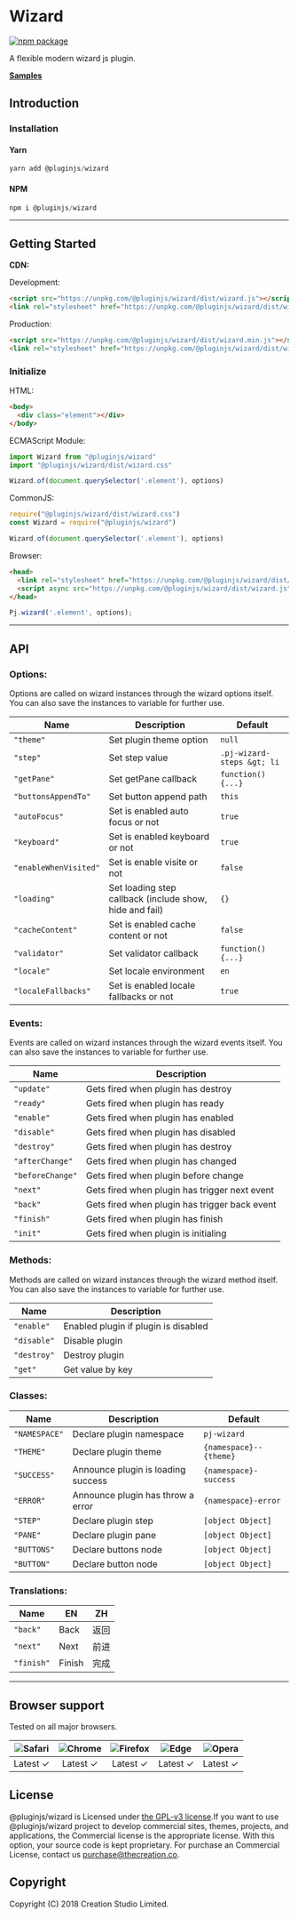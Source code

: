 # Wizard
[![npm package](https://img.shields.io/npm/v/@pluginjs/wizard.svg)](https://www.npmjs.com/package/@pluginjs/wizard)

A flexible modern wizard js plugin.

**[Samples](https://codesandbox.io/s/github/pluginjs/plugin.js/tree/master/modules/wizard/samples)**

## Introduction
### Installation

#### Yarn
```javascript
yarn add @pluginjs/wizard
```
#### NPM
```javascript
npm i @pluginjs/wizard
```
---

## Getting Started

**CDN:**

Development:
```html
<script src="https://unpkg.com/@pluginjs/wizard/dist/wizard.js"></script>
<link rel="stylesheet" href="https://unpkg.com/@pluginjs/wizard/dist/wizard.css">
```
Production:
```html
<script src="https://unpkg.com/@pluginjs/wizard/dist/wizard.min.js"></script>
<link rel="stylesheet" href="https://unpkg.com/@pluginjs/wizard/dist/wizard.min.css">
```

### Initialize
HTML:
```html
<body>
  <div class="element"></div>
</body>
```
ECMAScript Module:
```javascript
import Wizard from "@pluginjs/wizard"
import "@pluginjs/wizard/dist/wizard.css"

Wizard.of(document.querySelector('.element'), options)
```
CommonJS:
```javascript
require("@pluginjs/wizard/dist/wizard.css")
const Wizard = require("@pluginjs/wizard")

Wizard.of(document.querySelector('.element'), options)
```
Browser:
```html
<head>
  <link rel="stylesheet" href="https://unpkg.com/@pluginjs/wizard/dist/wizard.css">
  <script async src="https://unpkg.com/@pluginjs/wizard/dist/wizard.js"></script>
</head>
```
```javascript
Pj.wizard('.element', options);
```
---
## API

### Options:
Options are called on wizard instances through the wizard options itself.
You can also save the instances to variable for further use.

Name | Description | Default
-----|--------------|-----
`"theme"` | Set plugin theme option | `null`
`"step"` | Set step value | `.pj-wizard-steps &gt; li`
`"getPane"` | Set getPane callback | `function() {...}`
`"buttonsAppendTo"` | Set button append path | `this`
`"autoFocus"` | Set is enabled auto focus or not | `true`
`"keyboard"` | Set is enabled keyboard or not | `true`
`"enableWhenVisited"` | Set is enable visite or not | `false`
`"loading"` | Set loading step callback (include show, hide and fail) | `{}`
`"cacheContent"` | Set is enabled cache content or not | `false`
`"validator"` | Set validator callback | `function() {...}`
`"locale"` | Set locale environment | `en`
`"localeFallbacks"` | Set is enabled locale fallbacks or not | `true`

### Events:
Events are called on wizard instances through the wizard events itself.
You can also save the instances to variable for further use.

Name | Description
-----|-----
`"update"` | Gets fired when plugin has destroy
`"ready"` | Gets fired when plugin has ready
`"enable"` | Gets fired when plugin has enabled
`"disable"` | Gets fired when plugin has disabled
`"destroy"` | Gets fired when plugin has destroy
`"afterChange"` | Gets fired when plugin has changed
`"beforeChange"` | Gets fired when plugin before change
`"next"` | Gets fired when plugin has trigger next event
`"back"` | Gets fired when plugin has trigger back event
`"finish"` | Gets fired when plugin has finish
`"init"` | Gets fired when plugin is initialing


### Methods:
Methods are called on wizard instances through the wizard method itself.
You can also save the instances to variable for further use.

Name | Description
-----|-----
`"enable"` | Enabled plugin if plugin is disabled
`"disable"` | Disable plugin
`"destroy"` | Destroy plugin
`"get"` | Get value by key


### Classes:
Name | Description | Default
-----|------|------
`"NAMESPACE"` | Declare plugin namespace | `pj-wizard`
`"THEME"` | Declare plugin theme | `{namespace}--{theme}`
`"SUCCESS"` | Announce plugin is loading success | `{namespace}-success`
`"ERROR"` | Announce plugin has throw a error | `{namespace}-error`
`"STEP"` | Declare plugin step | `[object Object]`
`"PANE"` | Declare plugin pane | `[object Object]`
`"BUTTONS"` | Declare buttons node | `[object Object]`
`"BUTTON"` | Declare button node | `[object Object]`


### Translations:
Name | EN | ZH
-----|------|-------
`"back"` | Back | 返回
`"next"` | Next | 前进
`"finish"` | Finish | 完成


---

## Browser support

Tested on all major browsers.

| <img src="https://raw.githubusercontent.com/alrra/browser-logos/master/src/safari/safari_32x32.png" alt="Safari"> | <img src="https://raw.githubusercontent.com/alrra/browser-logos/master/src/chrome/chrome_32x32.png" alt="Chrome"> | <img src="https://raw.githubusercontent.com/alrra/browser-logos/master/src/firefox/firefox_32x32.png" alt="Firefox"> | <img src="https://raw.githubusercontent.com/alrra/browser-logos/master/src/edge/edge_32x32.png" alt="Edge"> | <img src="https://raw.githubusercontent.com/alrra/browser-logos/master/src/opera/opera_32x32.png" alt="Opera"> |
|:--:|:--:|:--:|:--:|:--:|
| Latest ✓ | Latest ✓ | Latest ✓ | Latest ✓ | Latest ✓ |

## License
@pluginjs/wizard is Licensed under [the GPL-v3 license](LICENSE).If you want to use @pluginjs/wizard project to develop commercial sites, themes, projects, and applications, the Commercial license is the appropriate license. With this option, your source code is kept proprietary. For purchase an Commercial License, contact us purchase@thecreation.co.

## Copyright
Copyright (C) 2018 Creation Studio Limited.